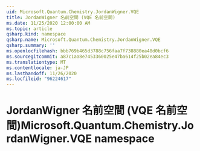 ```yaml
---
uid: Microsoft.Quantum.Chemistry.JordanWigner.VQE
title: JordanWigner 名前空間 (VQE 名前空間)
ms.date: 11/25/2020 12:00:00 AM
ms.topic: article
qsharp.kind: namespace
qsharp.name: Microsoft.Quantum.Chemistry.JordanWigner.VQE
qsharp.summary: ''
ms.openlocfilehash: bbb769b465d3788c756faa7f738880ea48d0bcf6
ms.sourcegitcommit: a87c1aa8e7453360025e47ba614f25b02ea84ec3
ms.translationtype: MT
ms.contentlocale: ja-JP
ms.lasthandoff: 11/26/2020
ms.locfileid: "96224617"
---
```

# <a name="microsoftquantumchemistryjordanwignervqe-namespace"></a><span data-ttu-id="766e8-102">JordanWigner 名前空間 (VQE 名前空間)</span><span class="sxs-lookup"><span data-stu-id="766e8-102">Microsoft.Quantum.Chemistry.JordanWigner.VQE namespace</span></span>



